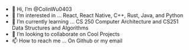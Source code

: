 - 👋 Hi, I’m @ColinWu0403
- 👀 I’m interested in ... React, React Native, C++, Rust, Java, and Python
- 🌱 I’m currently learning ... CS 250 Computer Architecture and CS251 Data Structures and Algorithms
- 💞️ I’m looking to collaborate on Cool Projects
- 📫 How to reach me ... On Github or my email

<!---
ColinWu0403/ColinWu0403 is a ✨ special ✨ repository because its `README.md` (this file) appears on your GitHub profile.
You can click the Preview link to take a look at your changes.
--->
